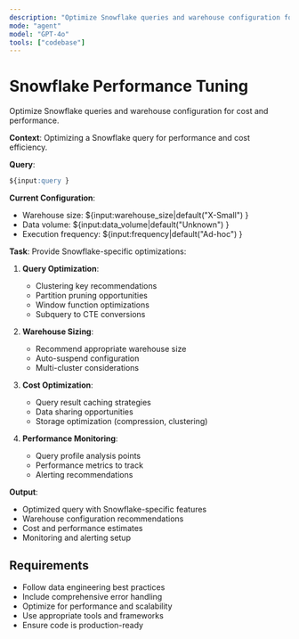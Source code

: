 ```yaml
---
description: "Optimize Snowflake queries and warehouse configuration for cost and performance."
mode: "agent"
model: "GPT-4o"
tools: ["codebase"]
---
```


# Snowflake Performance Tuning

Optimize Snowflake queries and warehouse configuration for cost and performance.

**Context**: Optimizing a Snowflake query for performance and cost efficiency.

**Query**:
```sql
${input:query }
```

**Current Configuration**:
- Warehouse size: ${input:warehouse_size|default("X-Small") }
- Data volume: ${input:data_volume|default("Unknown") }
- Execution frequency: ${input:frequency|default("Ad-hoc") }

**Task**: Provide Snowflake-specific optimizations:

1. **Query Optimization**:
   - Clustering key recommendations
   - Partition pruning opportunities
   - Window function optimizations
   - Subquery to CTE conversions

2. **Warehouse Sizing**:
   - Recommend appropriate warehouse size
   - Auto-suspend configuration
   - Multi-cluster considerations

3. **Cost Optimization**:
   - Query result caching strategies
   - Data sharing opportunities
   - Storage optimization (compression, clustering)

4. **Performance Monitoring**:
   - Query profile analysis points
   - Performance metrics to track
   - Alerting recommendations

**Output**:
- Optimized query with Snowflake-specific features
- Warehouse configuration recommendations
- Cost and performance estimates
- Monitoring and alerting setup


## Requirements
- Follow data engineering best practices
- Include comprehensive error handling
- Optimize for performance and scalability
- Use appropriate tools and frameworks
- Ensure code is production-ready
